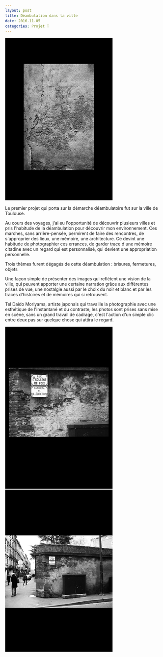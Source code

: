 ```yaml
---
layout: post
title: Déambulation dans la ville
date: 2016-11-05
categories: Projet T
---
```


<a href="/images/fulls/p.11.jpg" target="_blank"><img src="/images/fulls/p.11.jpg" width="350"></a>

Le premier projet qui porta sur la démarche déambulatoire fut sur la ville de Toulouse.

Au cours des voyages, j'ai eu l'opportunité de découvrir plusieurs villes et pris l'habitude de la déambulation pour découvrir mon environnement. Ces marches, sans arrière-pensée, permirent de faire des rencontres, de s'approprier des lieux, une mémoire, une architecture. Ce devint une habitude de photographier ces errances, de garder trace d'une mémoire citadine avec un regard qui est personnalisé, qui devient une appropriation personnelle. 

Trois thèmes furent dégagés de cette déambulation : brisures, fermetures, objets

Une façon simple de présenter des images qui reflètent une vision de la ville, qui peuvent apporter une certaine narration grâce aux différentes prises de vue, une nostalgie aussi par le choix du noir et blanc et par les traces d'histoires et de mémoires qui si retrouvent.

Tel Daido Moriyama, artiste japonais qui travaille la photographie avec une esthétique de l'instantané et du contraste, les photos sont prises sans mise en scène, sans un grand travail de cadrage, c'est l'action d'un simple clic entre deux pas sur quelque chose qui attira le regard. 

<a href="/images/fulls/p.4.jpg" target="_blank"><img src="/images/fulls/p.4.jpg" width="350"></a> 
<a href="/images/fulls/p.3.jpg" target="_blank"><img src="/images/fulls/p.3.jpg" width="350"></a>
